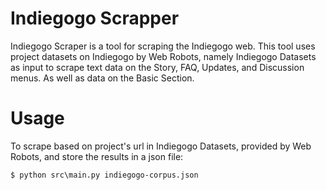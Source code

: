 # Indiegogo Scrapper
Indiegogo Scraper is a tool for scraping the Indiegogo web. This tool uses project datasets on Indiegogo by Web Robots, namely Indiegogo Datasets as input to scrape text data on the Story, FAQ, Updates, and Discussion menus. As well as data on the Basic Section.

# Usage
To scrape based on project's url in Indiegogo Datasets, provided by Web Robots, and store the results in a json file:

`$ python src\main.py indiegogo-corpus.json`
